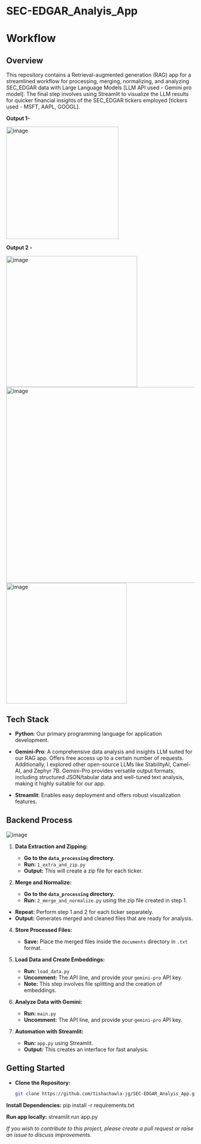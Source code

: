 # SEC-EDGAR_Analyis_App


# Workflow

## **Overview**

This repository contains a Retrieval-augmented generation (RAG) app for a streamlined workflow for processing, merging, normalizing, and analyzing SEC_EDGAR  data with Large Language Models [LLM API used - Gemini pro model]. The final step involves using Streamlit to visualize the LLM results for quicker financial insights of the SEC_EDGAR tickers employed [tickers used - MSFT, AAPL, GOOGL].


**Output 1-**

<img width="300" alt="image" src="https://github.com/tishachawla-jg/SEC-EDGAR_Analyis_App/assets/76087547/bb8bc956-fb13-47ed-b19e-07e559410b17">

**Output 2 -**

<img width="350" alt="image" src="https://github.com/tishachawla-jg/SEC-EDGAR_Analyis_App/assets/76087547/0173c863-ab4a-4410-8c44-5bff84fa06ce">
<img width="523" alt="image" src="https://github.com/tishachawla-jg/SEC-EDGAR_Analyis_App/assets/76087547/61151799-c65d-4cf9-b359-63132ed530d6">
<img width="322" alt="image" src="https://github.com/tishachawla-jg/SEC-EDGAR_Analyis_App/assets/76087547/a044385c-551b-4904-8e0a-a7d3db54a8cd">

## **Tech Stack**

- **Python**: Our primary programming language for application development.

- **Gemini-Pro**: A comprehensive data analysis and insights LLM suited for our RAG app. Offers free access up to a certain number of requests. Additionally, I explored other open-source LLMs like StabilityAI, Camel-AI, and Zephyr 7B. Gemini-Pro provides versatile output formats, including structured JSON/tabular data and well-tuned text analysis, making it highly suitable for our app.

- **Streamlit**: Enables easy deployment and offers robust visualization features.



## **Backend Process**

![image](https://github.com/tishachawla-jg/SEC-EDGAR_Analyis_App/assets/76087547/64e2ff1a-215e-450b-8687-d7a855d2d2f5)


1. **Data Extraction and Zipping:**
   - **Go to the `data_processing` directory.**
   - **Run:** `1_extra_and_zip.py`
   - **Output:** This will create a zip file for each ticker.

2. **Merge and Normalize:**
   - **Go to the `data_processing` directory.**
   - **Run:** `2_merge_and_normalize.py` using the zip file created in step 1.

- **Repeat:** Perform step 1 and 2 for each ticker separately.
- **Output:** Generates merged and cleaned files that are ready for analysis.

4. **Store Processed Files:**
   - **Save:** Place the merged files inside the `documents` directory in `.txt` format.

5. **Load Data and Create Embeddings:**
   - **Run:** `load_data.py`
   - **Uncomment:** The API line, and provide your `gemini-pro` API key.
   - **Note:** This step involves file splitting and the creation of embeddings.

6. **Analyze Data with Gemini:**
   - **Run:** `main.py`
   - **Uncomment:** The API line, and provide your `gemini-pro` API key.

7. **Automation with Streamlit:**
   - **Run:** `app.py` using Streamlit.
   - **Output:** This creates an interface for fast analysis.

## **Getting Started**

- **Clone the Repository:**
  ```bash
  git clone https://github.com/tishachawla-jg/SEC-EDGAR_Analyis_App.git

**Install Dependencies:**
pip install -r requirements.txt

**Run app locally:**
streamlit run app.py

*If you wish to contribute to this project, please create a pull request or raise an issue to discuss improvements.*



